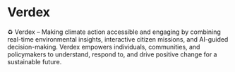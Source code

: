 # Verdex
♻️ Verdex – Making climate action accessible and engaging by combining real-time environmental insights, interactive citizen missions, and AI-guided decision-making. Verdex empowers individuals, communities, and policymakers to understand, respond to, and drive positive change for a sustainable future.
